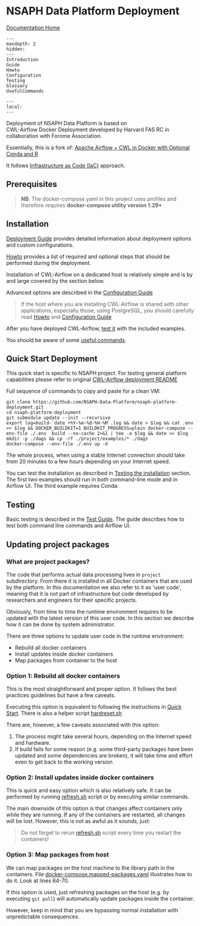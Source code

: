 # NSAPH Data Platform Deployment

[Documentation Home](https://nsaph-data-platform.github.io/nsaph-platform-docs/home.html)

```{toctree}
---
maxdepth: 2
hidden:
---
Introduction
Guide
Howto
Configuration
Testing
Glossary
UsefulCommands
```

```{contents}
---
local:
---
```

Deployment of NSAPH Data Platform is based on  
CWL-Airflow Docker Deployment developed
by Harvard FAS RC in collaboration with Forome Association.

Essentially, this is a fork of: 
[Apache Airflow + CWL in Docker with Optional Conda and R](https://github.com/ForomePlatform/airflow-cwl-docker)
                                                            
It follows 
[Infrastructure as Code (IaC)](https://en.wikipedia.org/wiki/Infrastructure_as_code) 
approach.

## Prerequisites 

>**NB**: The docker-compose.yaml in this project uses profiles and therefore
> requires **docker-compose utility version 1.29+**
                    
## Installation

[Deployment Guide](Guide) provides detailed information about
deployment options and custom configurations.

[Howto](Howto.md) provides a list of required and optional steps
that should be performed during the deployment.  

Installation of CWL-Airflow on a dedicated host is relatively simple and 
is by and large covered by the [](#quick-start-deployment) section below.

Advanced options are described in the 
[Configuration Guide](Configuration.md)

> If the host where you are installing CWL-Airflow is shared with other 
> applications, especially those, using PostgreSQL, you should carefully read 
> [Howto](Howto.md) and [Configuration Guide](Configuration.md)
 
After you have deployed CWL-Airflow, 
[test it](Testing.md) 
with the included examples.
                         
You should be aware of some [useful commands](UsefulCommands).

## Quick Start Deployment
 
This quick start is specific to NSAPH project. For testing general 
platform capabilities please refer to original 
[CWL-Airflow deployment README](https://github.com/ForomePlatform/airflow-cwl-docker#quick-start)

Full sequence of commands to copy and paste for  a clean VM:

    git clone https://github.com/NSAPH-Data-Platform/nsaph-platform-deployment.git
    cd nsaph-platform-deployment
    git submodule update --init --recursive
    export log=build-`date +%Y-%m-%d-%H-%M`.log && date > $log && cat .env >> $log && DOCKER_BUILDKIT=1 BUILDKIT_PROGRESS=plain docker-compose --env-file ./.env  build --no-cache 2>&1 | tee -a $log && date >> $log
    mkdir -p ./dags && cp -rf ./project/examples/* ./dags
    docker-compose --env-file ./.env up -d
    
                                                  
The whole process, when using a stable Internet
connection should take from 20 minutes to a few hours depending on your 
Internet speed.
                 
You can test the installation as described in 
[Testing the installation](Testing.md) section. The first two 
examples should run in both command-line mode and in Airflow UI. 
The third example requires Conda.


## Testing 

Basic testing is described in the [Test Guide](Testing.md). The
guide describes how to test both command line commands and Airflow UI.

            
## Updating project packages
                                                                 
### What are project packages?

The code that performs actual data processing lives in `project`
subdirectory. From there it is installed in all Docker containers
that are used by the platform. In this documentation we also refer 
to it as 'user code', meaning that it is not part of infrastructure
but code developed by researchers and engineers for their specific 
projects. 

Obviously, from time to time the runtime environment requires to be 
updated with the latest version of this user code. In this section we describe
how it can be done by system administrator.

There are three options to update user code in the runtime environment:

* Rebuild all docker containers
* Install updates inside docker containers
* Map packages from container to the host

### Option 1: Rebuild all docker containers

This is the most straightforward and proper option. It follows the 
best practices guidelines but have a few caveats. 

Executing this option is equivalent to following the instructions
in [Quick Start](#quick-start-deployment). There is also a helper script
[hardreset.sh](members/rebuild.md)

There are, however, a few caveats associated with this option:

1. The process might take several hours, depending on the Internet speed
    and hardware.
2. If build fails for some reason (e.g. some third-party packages have been
    updated and some dependencies are broken), it will take time and effort
    even to get back to the working version

### Option 2: Install updates inside docker containers

This is quick and easy option which is also relatively safe. It can
be performed by running [refresh.sh](members/refresh.md) script or
by executing similar commands.

The main downside of this option is that changes affect containers only
while they are running. If any of the containers are restarted, all changes
will be lost. However, this is not as awful as it sounds, just:

> Do not forget to rerun [refresh.sh](members/refresh.md) script every 
> time you restart the containers!
 
### Option 3: Map packages from host

We can map packages on the host machine to the library path in the containers.
File 
[docker-compose.mapped-packages.yaml](members/docker-compose-mapped-packages.yaml.md)
illustrates how to do it. Look at lines 64-70.

If this option is used, just refreshing packages on the host
(e.g. by executing `git pull`) will automatically update packages
inside the container.

However, keep in mind that you are bypassing normal installation with 
unpredictable consequences.


